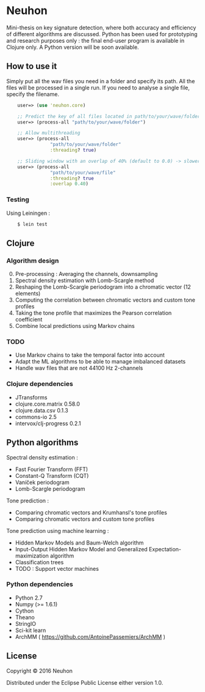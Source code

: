 # Neuhon

Mini-thesis on key signature detection, where both accuracy and efficiency of 
different algorithms are discussed. Python has been used for prototyping and research purposes only : the final end-user program is available in Clojure only.
A Python version will be soon available.

## How to use it

Simply put all the wav files you need in a folder and specify its path.
All the files will be processed in a single run. If you need to analyse
a single file, specify the filename.

```clj
    user=> (use 'neuhon.core)

    ;; Predict the key of all files located in path/to/your/wave/folder
    user=> (process-all "path/to/your/wave/folder")

    ;; Allow multithreading
    user=> (process-all 
                "path/to/your/wave/folder"
                :threading? true)

    ;; Sliding window with an overlap of 40% (default to 0.0) -> slower
    user=> (process-all 
                "path/to/your/wave/file"
                :threading? true
                :overlap 0.40)
```

### Testing

Using Leiningen :

```sh
    $ lein test
```

## Clojure

### Algorithm design

0) Pre-processing : Averaging the channels, downsampling
1) Spectral density estimation with Lomb-Scargle method
2) Reshaping the Lomb-Scargle periodogram into a chromatic vector (12 elements)
3) Computing the correlation between chromatic vectors and custom tone profiles
4) Taking the tone profile that maximizes the Pearson correlation coefficient
5) Combine local predictions using Markov chains

### TODO

- Use Markov chains to take the temporal factor into account
- Adapt the ML algorithms to be able to manage imbalanced datasets
- Handle wav files that are not 44100 Hz 2-channels

### Clojure dependencies

- JTransforms
- clojure.core.matrix 0.58.0
- clojure.data.csv 0.1.3
- commons-io 2.5
- intervox/clj-progress 0.2.1

## Python algorithms

Spectral density estimation :
- Fast Fourier Transform (FFT)
- Constant-Q Transform (CQT)
- Vaníček periodogram
- Lomb-Scargle periodogram

Tone prediction :
- Comparing chromatic vectors and Krumhansl's tone profiles
- Comparing chromatic vectors and custom tone profiles

Tone prediction using machine learning :
- Hidden Markov Models and Baum-Welch algorithm
- Input-Output Hidden Markov Model and Generalized Expectation-maximization algorithm
- Classification trees
- TODO : Support vector machines

### Python dependencies

- Python 2.7
- Numpy (>= 1.6.1)
- Cython
- Theano
- StringIO
- Sci-kit learn
- ArchMM ( https://github.com/AntoinePassemiers/ArchMM )

## License

Copyright © 2016 Neuhon

Distributed under the Eclipse Public License either version 1.0.

